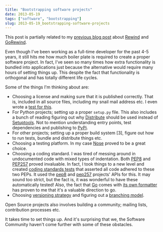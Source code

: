 ```yaml
---
title: "Bootstrapping software projects"
date: 2013-05-19
tags: ["software", "bootstrapping"]
slug: 2013-05-19_bootstrapping-software-projects
---
```

This post is partially related to my [previous blog
post](|filename|CQRS-time-to-rewind.rst) about
[Rewind](http://www.github.com/JensRantil/rewind) and
[GoRewind](http://www.github.com/JensRantil/gorewind).

Even though I've been working as a full-time developer for the past 4-5
years, it still hits me how much boiler plate is required to create a
proper software project. In fact, I've seen so many times how extra
functionality is bundled into applications just because the alternative
would require many hours of setting things up. This despite the fact
that functionality is orthogonal and has totally different life cycles.

Some of the things I'm thinking about are:

-   Choosing a license and making sure that it is published correctly.
    That is, included in all source files, including my snail mail
    address etc. I even wrote a [test for
    this](https://github.com/JensRantil/rewind/blob/develop/rewind/server/test/test_code.py#L80).
-   For Python projects; setting up a proper `setup.py` file. This also
    includes a bunch of reading figuring out why
    [Distribute](https://pypi.python.org/pypi/distribute) should be used
    instead of [Setuptools](https://pypi.python.org/pypi/setuptools).
    Not to mention understanding entry points, test dependencies and
    publishing to [PyPi](https://pypi.python.org/pypi).
-   For other projects; setting up a proper build system \[3\], figure
    out how to run tests, bundle and distribute things etc.
-   Choosing a testing platform. In my case
    [Nose](http://readthedocs.ord/docs/nose/) proved to be a
    great choice.
-   Choosing a coding standard. I was tired of messing around in
    undocumented code with mixed types of indentation. Both
    [PEP8](http://www.python.org/dev/peps/pep-0008/) and
    [PEP257](http://www.python.org/dev/peps/pep-0257/)
    proved invaluable. In fact, I took things to a new level and created
    [coding standards
    tests](https://github.com/JensRantil/rewind/blob/develop/rewind/server/test/test_code.py)
    that asserted all code adhered to these two PEPs. It used the
    [pep8](https://github.com/jcrocholl/pep8) and
    [pep257](https://github.com/GreenSteam/pep257) projects' APIs
    for this. It may sound too strict, but the fact is, it was wonderful
    to have these automatically tested! Also, the fact that
    [Go](http://golang.org) comes with [its own
    formatter](http://golang.org/cmd/go/#hdr-Run_gofmt_on_package_sources)
    has proven to me that it's a valuable direction to go.
-   Choosing [versioning strategy](http://semver.org/) and figuring out
    a [branching
    model](http://nvie.com/posts/a-successful-git-branching-model/).

Open Source projects also involves building a community; mailing lists,
contribution processes etc.

It takes time to set things up. And it's surprising that we, the
Software Community haven't come further with some of these obstacles.

